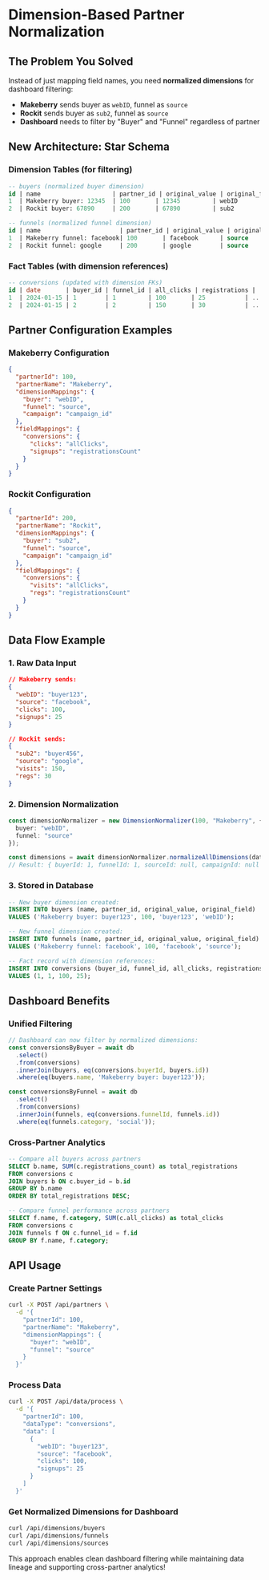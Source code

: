 # Dimension-Based Partner Normalization

## **The Problem You Solved**

Instead of just mapping field names, you need **normalized dimensions** for dashboard filtering:

- **Makeberry** sends buyer as `webID`, funnel as `source`
- **Rockit** sends buyer as `sub2`, funnel as `source`
- **Dashboard** needs to filter by "Buyer" and "Funnel" regardless of partner

## **New Architecture: Star Schema**

### **Dimension Tables** (for filtering)
```sql
-- buyers (normalized buyer dimension)
id | name                    | partner_id | original_value | original_field
1  | Makeberry buyer: 12345  | 100       | 12345         | webID
2  | Rockit buyer: 67890     | 200       | 67890         | sub2

-- funnels (normalized funnel dimension)  
id | name                      | partner_id | original_value | original_field
1  | Makeberry funnel: facebook| 100       | facebook      | source
2  | Rockit funnel: google     | 200       | google        | source
```

### **Fact Tables** (with dimension references)
```sql
-- conversions (updated with dimension FKs)
id | date       | buyer_id | funnel_id | all_clicks | registrations | ...
1  | 2024-01-15 | 1        | 1         | 100       | 25           | ...
2  | 2024-01-15 | 2        | 2         | 150       | 30           | ...
```

## **Partner Configuration Examples**

### **Makeberry Configuration**
```json
{
  "partnerId": 100,
  "partnerName": "Makeberry",
  "dimensionMappings": {
    "buyer": "webID",
    "funnel": "source",
    "campaign": "campaign_id"
  },
  "fieldMappings": {
    "conversions": {
      "clicks": "allClicks",
      "signups": "registrationsCount"
    }
  }
}
```

### **Rockit Configuration**
```json
{
  "partnerId": 200,
  "partnerName": "Rockit", 
  "dimensionMappings": {
    "buyer": "sub2",
    "funnel": "source",
    "campaign": "campaign_id"
  },
  "fieldMappings": {
    "conversions": {
      "visits": "allClicks",
      "regs": "registrationsCount"
    }
  }
}
```

## **Data Flow Example**

### **1. Raw Data Input**
```json
// Makeberry sends:
{
  "webID": "buyer123",
  "source": "facebook",
  "clicks": 100,
  "signups": 25
}

// Rockit sends:
{
  "sub2": "buyer456", 
  "source": "google",
  "visits": 150,
  "regs": 30
}
```

### **2. Dimension Normalization**
```typescript
const dimensionNormalizer = new DimensionNormalizer(100, "Makeberry", {
  buyer: "webID",
  funnel: "source"
});

const dimensions = await dimensionNormalizer.normalizeAllDimensions(data);
// Result: { buyerId: 1, funnelId: 1, sourceId: null, campaignId: null }
```

### **3. Stored in Database**
```sql
-- New buyer dimension created:
INSERT INTO buyers (name, partner_id, original_value, original_field)
VALUES ('Makeberry buyer: buyer123', 100, 'buyer123', 'webID');

-- New funnel dimension created:
INSERT INTO funnels (name, partner_id, original_value, original_field) 
VALUES ('Makeberry funnel: facebook', 100, 'facebook', 'source');

-- Fact record with dimension references:
INSERT INTO conversions (buyer_id, funnel_id, all_clicks, registrations_count)
VALUES (1, 1, 100, 25);
```

## **Dashboard Benefits**

### **Unified Filtering**
```typescript
// Dashboard can now filter by normalized dimensions:
const conversionsByBuyer = await db
  .select()
  .from(conversions)
  .innerJoin(buyers, eq(conversions.buyerId, buyers.id))
  .where(eq(buyers.name, 'Makeberry buyer: buyer123'));

const conversionsByFunnel = await db
  .select() 
  .from(conversions)
  .innerJoin(funnels, eq(conversions.funnelId, funnels.id))
  .where(eq(funnels.category, 'social'));
```

### **Cross-Partner Analytics**
```sql
-- Compare all buyers across partners
SELECT b.name, SUM(c.registrations_count) as total_registrations
FROM conversions c
JOIN buyers b ON c.buyer_id = b.id  
GROUP BY b.name
ORDER BY total_registrations DESC;

-- Compare funnel performance across partners
SELECT f.name, f.category, SUM(c.all_clicks) as total_clicks
FROM conversions c
JOIN funnels f ON c.funnel_id = f.id
GROUP BY f.name, f.category;
```

## **API Usage**

### **Create Partner Settings**
```bash
curl -X POST /api/partners \
  -d '{
    "partnerId": 100,
    "partnerName": "Makeberry",
    "dimensionMappings": {
      "buyer": "webID",
      "funnel": "source"
    }
  }'
```

### **Process Data**
```bash
curl -X POST /api/data/process \
  -d '{
    "partnerId": 100,
    "dataType": "conversions", 
    "data": [
      {
        "webID": "buyer123",
        "source": "facebook",
        "clicks": 100,
        "signups": 25
      }
    ]
  }'
```

### **Get Normalized Dimensions for Dashboard**
```bash
curl /api/dimensions/buyers
curl /api/dimensions/funnels  
curl /api/dimensions/sources
```

This approach enables clean dashboard filtering while maintaining data lineage and supporting cross-partner analytics!
